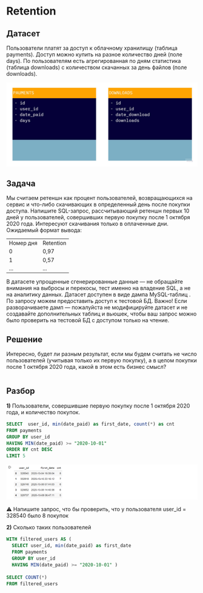 # Retention

## Датасет
Пользователи платят за доступ к облачному хранилищу (таблица payments). Доступ можно купить на
разное количество дней (поле days). По пользователям есть агрегированная по дням статистика
(таблица downloads) c количеством скачанных за день файлов (поле downloads).

<img src="img/retention/schema.jpg" />

## Задача
Мы считаем ретеншн как процент пользователей, возвращающихся на сервис и что-либо
скачивающих в определенный день после покупки доступа. Напишите SQL-запрос, рассчитывающий
ретеншн первых 10 дней у пользователей, совершивших первую покупку после 1 октября 2020 года.
Интересуют скачивания только в оплаченные дни. Ожидаемый формат вывода:

<table>
   <tr>
      <td>Номер дня</td>
      <td>Retention</td>
   </tr>
  <tr>
      <td>0</td>
      <td>0,97</td>
   </tr>
  <tr>
      <td>1</td>
      <td>0,57</td>
   </tr>
  <tr>
      <td>...</td>
      <td>...</td>
   </tr>
</table>

В датасете упрощенные сгенерированные данные — не обращайте внимания на выбросы и перекосы,
тест именно на владение SQL, а не на аналитику данных. Датасет доступен в виде дампа
MySQL-таблиц . По запросу можем предоставить доступ к тестовой БД. Важно! Если разворачиваете
дамп — пожалуйста не модифицируйте датасет и не создавайте дополнительных таблиц и вьюшек,
чтобы ваш запрос можно было проверить на тестовой БД с доступом только на чтение.

## Решение

Интересно, будет ли разным результат, если мы будем считать не число пользователей (учитывая только их первую покупку), а в целом покупки после 1 октября 2020 года, какой в этом есть бизнес смысл?

```sql
```


## Разбор

**1)** Пользователи, совершившие первую покупку после 1 октября 2020 года, и количество покупок.
```sql
SELECT  user_id, min(date_paid) as first_date, count(*) as cnt 
FROM payments 
GROUP BY user_id
HAVING MIN(date_paid) >= "2020-10-01" 
ORDER BY cnt DESC
LIMIT 5
```
<img src="img/retention/sql_1_res.png" />

⚠️ Напишите запрос, что бы проверить, что у пользователя user_id = 328540 было 8 покупок

**2)** Сколько таких пользователей

```sql
WITH filtered_users AS ( 
  SELECT user_id, min(date_paid) as first_date 
  FROM payments 
  GROUP BY user_id
  HAVING MIN(date_paid) >= "2020-10-01" )
 
SELECT COUNT(*) 
FROM filtered_users
```



